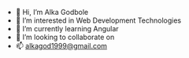 - 👋 Hi, I’m Alka Godbole
- 👀 I’m interested in Web Development Technologies
- 🌱 I’m currently learning Angular
- 💞️ I’m looking to collaborate on 
- 📫 alkagod1999@gmail.com

<!---
alka1999/alka1999 is a ✨ special ✨ repository because its `README.md` (this file) appears on your GitHub profile.
You can click the Preview link to take a look at your changes.
--->
